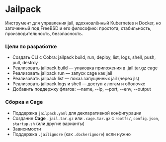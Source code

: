 # Jailpack

Инструмент для управления jail, вдохновлённый Kubernetes и Docker, но заточенный под FreeBSD и его философию: простота, стабильность, производительность, безопасность.

### Цели по разработке

- Создать CLI с Cobra: jailpack build, run, deploy, list, logs, shell, push, pull, destroy
- Реализовать jailpack build — упаковка приложения в .jail.tar.gz cage
- Реализовать jailpack run — запуск cage как jail
- Реализовать jailpack list — показ запущенных jail (через jls)
- Реализовать jailpack logs и shell — доступ к логам и оболочке
- Добавить поддержку флагов: --name, --ip, --port, --env, --output

### Сборка и Cage
- Поддержка `jailpack.yaml` для декларативной конфигурации
- Создание **Cage** `.jail.tar.gz` или `.cage.tar.gz` с `rootfs/`, `config.json`, `startup.sh` (или другие варианты)
- Зависимости
- Поддержка `.jailignore` (как `.dockerignore`) если нужно

